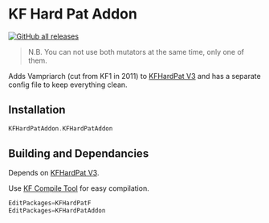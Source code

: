 # KF Hard Pat Addon

[KFHardPat V3]: https://github.com/InsultingPros/KFHardPatF

[![GitHub all releases](https://img.shields.io/github/downloads/InsultingPros/KFHardPatAddon/total)](https://github.com/InsultingPros/KFHardPatAddon/releases)

> N.B. You can not use both mutators at the same time, only one of them.

Adds Vampriarch (cut from KF1 in 2011) to [KFHardPat V3] and has a separate config file to keep everything clean.

## Installation

```cpp
KFHardPatAddon.KFHardPatAddon
```

## Building and Dependancies

Depends on [KFHardPat V3].

Use [KF Compile Tool](https://github.com/InsultingPros/KFCompileTool) for easy compilation.

```cpp
EditPackages=KFHardPatF
EditPackages=KFHardPatAddon
```
